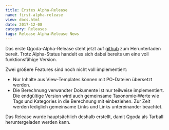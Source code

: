 ```yaml
---
title: Erstes Alpha-Release
name: first-alpha-release
view: docs.html
date: 2017-12-08
category: Releases
tags: Release Alpha-Release News
---
```


Das erste Qgoda-Alpha-Release steht jetzt auf [github](https://github.com/gflohr/qgoda/releases) zum Herunterladen bereit. Trotz Alpha-Status handelt es sich dabei bereits um eine voll funktionsfähige Version.

Zwei größere Features sind noch nicht voll implementiert:

- Nur Inhalte aus View-Templates können mit PO-Dateien übersetzt werden.
- Die Berechnung verwandter Dokumente ist nur teilweise implementiert. Die endgültige Version wird auch gemeinsame Taxonomie-Werte wie Tags und Kategories in die Berechnung mit einbeziehen. Zur Zeit werden lediglich gemeinsame Links und Links untereinander beachtet.

Das Release wurde hauptsächlich deshalb erstellt, damit Qgoda als Tarball heruntergeladen werden kann.
